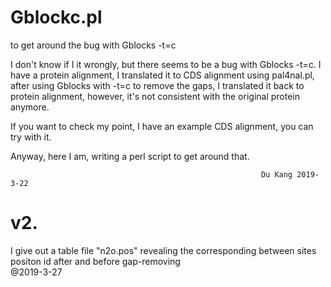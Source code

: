 # Gblockc.pl
to get around the bug with Gblocks -t=c

I don't know if I it wrongly, but there seems to be a bug with Gblocks -t=c.
I have a protein alignment, I translated it to CDS alignment using pal4nal.pl, after using Gblocks with -t=c to remove the gaps, I translated it back to protein alignment, however, it's not consistent with the original protein anymore.

If you want to check my point, I have an example CDS alignment, you can try with it.

Anyway, here I am, writing a perl script to get around that.

                                                            Du Kang 2019-3-22

# v2. 
I give out a table file "n2o.pos" revealing the corresponding between sites positon id after and before gap-removing   
@2019-3-27
